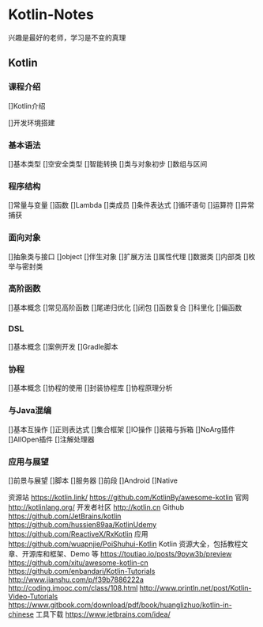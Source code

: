 # Kotlin-Notes
兴趣是最好的老师，学习是不变的真理


## Kotlin

### 课程介绍
  []Kotlin介绍

  []开发环境搭建

### 基本语法
  []基本类型
  []空安全类型
  []智能转换
  []类与对象初步
  []数组与区间
### 程序结构
  []常量与变量
  []函数
  []Lambda
  []类成员
  []条件表达式
  []循环语句
  []运算符
  []异常捕获
### 面向对象
  []抽象类与接口
  []object
  []伴生对象
  []扩展方法
  []属性代理
  []数据类
  []内部类
  []枚举与密封类
### 高阶函数
  []基本概念
  []常见高阶函数
  []尾递归优化
  []闭包
  []函数复合
  []科里化
  []偏函数
### DSL
  []基本概念
  []案例开发
  []Gradle脚本
### 协程
  []基本概念
  []协程的使用
  []封装协程库
  []协程原理分析
### 与Java混编
  []基本互操作
  []正则表达式
  []集合框架
  []IO操作
  []装箱与拆箱
  []NoArg插件
  []AllOpen插件
  []注解处理器
### 应用与展望
  []前景与展望
  []脚本
  []服务器
  []前段
  []Android
  []Native


资源站
https://kotlin.link/
https://github.com/KotlinBy/awesome-kotlin
官网
http://kotlinlang.org/
开发者社区
http://kotlin.cn
Github
https://github.com/JetBrains/kotlin
https://github.com/hussien89aa/KotlinUdemy
https://github.com/ReactiveX/RxKotlin
应用
https://github.com/wuapnjie/PoiShuhui-Kotlin
Kotlin 资源大全，包括教程文章、开源库和框架、Demo 等
https://toutiao.io/posts/9pyw3b/preview
https://github.com/xitu/awesome-kotlin-cn
https://github.com/enbandari/Kotlin-Tutorials
http://www.jianshu.com/p/f39b7886222a
http://coding.imooc.com/class/108.html
http://www.println.net/post/Kotlin-Video-Tutorials
https://www.gitbook.com/download/pdf/book/huanglizhuo/kotlin-in-chinese
工具下载
https://www.jetbrains.com/idea/



  
  
